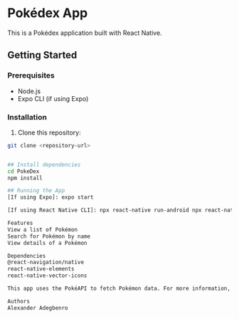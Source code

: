 # Pokédex App

This is a Pokédex application built with React Native.

## Getting Started


### Prerequisites

- Node.js
- Expo CLI (if using Expo)

### Installation

1. Clone this repository:

```bash
git clone <repository-url>


## Install dependencies
cd PokeDex
npm install

## Running the App
[If using Expo]: expo start

[If using React Native CLI]: npx react-native run-android npx react-native run-ios

Features
View a list of Pokémon
Search for Pokémon by name
View details of a Pokémon

Dependencies
@react-navigation/native
react-native-elements
react-native-vector-icons

This app uses the PokéAPI to fetch Pokémon data. For more information, visit PokéAPI.  https://pokeapi.co/

Authors
Alexander Adegbenro

